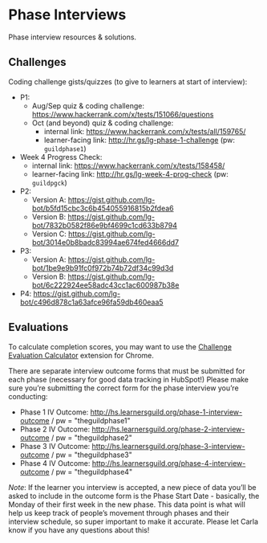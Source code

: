 # Phase Interviews

Phase interview resources & solutions.

## Challenges

Coding challenge gists/quizzes (to give to learners at start of interview):

- P1:
    - Aug/Sep quiz & coding challenge: https://www.hackerrank.com/x/tests/151066/questions
    - Oct (and beyond) quiz & coding challenge:
      - internal link: https://www.hackerrank.com/x/tests/all/159765/
      - learner-facing link: http://hr.gs/lg-phase-1-challenge (pw: `guildphase1`)
- Week 4 Progress Check:
  - internal link: https://www.hackerrank.com/x/tests/158458/
  - learner-facing link: http://hr.gs/lg-week-4-prog-check (pw: `guildpgck`)
- P2:
  - Version A: https://gist.github.com/lg-bot/b5fd15cbc3c6b454055916815b2fdea6
  - Version B: https://gist.github.com/lg-bot/7832b0582f86e9bf4699c1cd633b8794
  - Version C: https://gist.github.com/lg-bot/3014e0b8badc83994ae674fed4666dd7
- P3:
  - Version A: https://gist.github.com/lg-bot/1be9e9b91fc0f972b74b72df34c99d3d
  - Version B: https://gist.github.com/lg-bot/6c222924ee58adc43cc1ac600987b38e
- P4: https://gist.github.com/lg-bot/c496d878c1a63afce96fa59db460eaa5

## Evaluations

To calculate completion scores, you may want to use the [Challenge Evaluation Calculator](https://github.com/LearnersGuild/challenge-evaluation-calculator) extension for Chrome.

There are separate interview outcome forms that must be submitted for each phase (necessary for good data tracking in HubSpot!) Please make sure you’re submitting the correct form for the phase interview you’re conducting:

- Phase 1 IV Outcome: http://hs.learnersguild.org/phase-1-interview-outcome / pw = "theguildphase1"
- Phase 2 IV Outcome: http://hs.learnersguild.org/phase-2-interview-outcome / pw = "theguildphase2"
- Phase 3 IV Outcome: http://hs.learnersguild.org/phase-3-interview-outcome / pw = "theguildphase3"
- Phase 4 IV Outcome: http://hs.learnersguild.org/phase-4-interview-outcome / pw = "theguildphase4"

*Note*: If the learner you interview is accepted, a new piece of data you’ll be asked to include in the outcome form is the Phase Start Date - basically, the Monday of their first week in the new phase. This data point is what will help us keep track of people’s movement through phases and their interview schedule, so super important to make it accurate. Please let Carla know if you have any questions about this!
